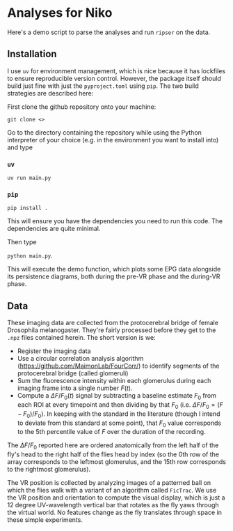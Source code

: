 # Analyses for Niko

Here's a demo script to parse the analyses and run `ripser` on the data.

## Installation

I use `uv` for environment management, which is nice because it has lockfiles to
ensure reproducible version control. However, the package itself should build
just fine with just the `pyproject.toml` using `pip`. The two build strategies
are described here:

First clone the github repository onto your machine:

`git clone <>`

Go to the directory containing the repository while using the Python
interpreter of your choice (e.g. in the environment you want to install into) and type

### `uv`

```
uv run main.py
```

### `pip`

```
pip install .
```

This will ensure you have the dependencies you need to run this code.
The dependencies are quite minimal.

Then type

`python main.py`.

This will execute the demo function, which plots some EPG data
alongside its persistence diagrams, both during the pre-VR phase
and the during-VR phase.

## Data

These imaging data are collected from the protocerebral bridge of
female Drosophila melanogaster. They're fairly processed
before they get to the `.npz` files contained herein. The short version
is we:
- Register the imaging data
- Use a circular correlation analysis algorithm (https://github.com/MaimonLab/FourCorr/)
to identify segments of the protocerebral bridge (called glomeruli)
- Sum the fluorescence intensity within each glomerulus during each imaging frame
into a single number $F(t)$.
- Compute a $\Delta F/F_0(t)$ signal by subtracting a baseline estimate $F_0$ from each ROI
at every timepoint and then dividing by that $F_0$ (i.e. $\Delta F/F_0 = (F-F_0)/F_0$). In keeping with the standard
in the literature (though I intend to deviate from this standard at some point),
that $F_0$ value corresponds to the 5th percentile value of $F$ over the duration
of the recording.

The $\Delta F / F_0$ reported here are ordered anatomically from the left half
of the fly's head to the right half of the flies head by index (so the 0th row
of the array corresponds to the leftmost glomerulus, and the 15th row corresponds
to the rightmost glomerulus).

The VR position is collected by analyzing images of a patterned ball on which the
flies walk with a variant of an algorithm called `FicTrac`. We use the VR position
and orientation to compute the visual display, which is just a 12 degree UV-wavelength
vertical bar that rotates as the fly yaws through the virtual world. No features change
as the fly translates through space in these simple experiments.